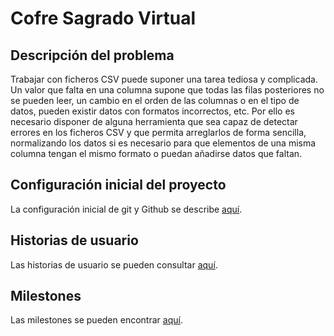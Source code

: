 # **C**ofre **S**agrado **V**irtual

## Descripción del problema 

Trabajar con ficheros CSV puede suponer una tarea tediosa y complicada. Un valor que falta en una columna supone que todas las filas posteriores no se pueden leer, un cambio en el orden de las columnas o en el tipo de datos, pueden existir datos con formatos incorrectos, etc. Por ello es necesario disponer de alguna herramienta que sea capaz de detectar errores en los ficheros CSV y que permita arreglarlos de forma sencilla, normalizando los datos si es necesario para que elementos de una misma columna tengan el mismo formato o puedan añadirse datos que faltan.

## Configuración inicial del proyecto

La configuración inicial de git y Github se describe [aquí](/doc/configuracion-inicial.md).

## Historias de usuario

Las historias de usuario se pueden consultar [aquí](/doc/user-stories/user-stories.md).

## Milestones

Las milestones se pueden encontrar [aquí](/doc/milestones.md).
